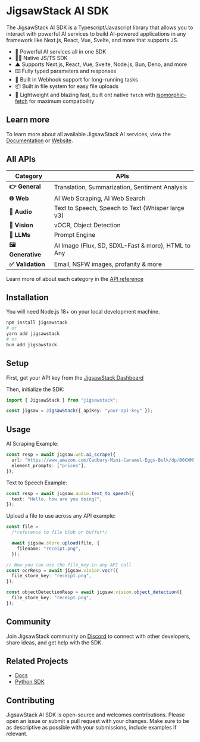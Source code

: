 # JigsawStack AI SDK

The JigsawStack AI SDK is a Typescript/Javascript library that allows you to interact with powerful AI services to build AI-powered applications in any framework like Next.js, React, Vue, Svelte, and more that supports JS.

- 🧩 Powerful AI services all in one SDK
- 🧑‍💻 Native JS/TS SDK
- ▲ Supports Next.js, React, Vue, Svelte, Node.js, Bun, Deno, and more
- ⌨️ Fully typed parameters and responses
- 📡 Built in Webhook support for long-running tasks
- 📦 Built in file system for easy file uploads
- 🍃 Lightweight and blazing fast, built ont native `fetch` with [isomorphic-fetch](https://github.com/matthew-andrews/isomorphic-fetch) for maximum compatibility

## Learn more

To learn more about all available JigsawStack AI services, view the [Documentation](https://docs.jigsawstack.com) or [Website](https://jigsawstack.com).

## All APIs

| Category          | APIs                                               |
| ----------------- | -------------------------------------------------- |
| **👉 General**    | Translation, Summarization, Sentiment Analysis     |
| **🌐 Web**        | AI Web Scraping, AI Web Search                     |
| **🎵 Audio**      | Text to Speech, Speech to Text (Whisper large v3)  |
| **👀 Vision**     | vOCR, Object Detection                             |
| **🧠 LLMs**       | Prompt Engine                                      |
| **🖼️ Generative** | AI Image (Flux, SD, SDXL-Fast & more), HTML to Any |
| **✅ Validation** | Email, NSFW images, profanity & more               |

Learn more of about each category in the [API reference](https://jigsawstack.com/docs/api-reference)

## Installation

You will need Node.js 18+ on your local development machine.

```bash
npm install jigsawstack
# or
yarn add jigsawstack
# or
bun add jigsawstack
```

## Setup

First, get your API key from the [JigsawStack Dashboard](https://jigsawstack.com/dashboard)

Then, initialize the SDK:

```ts
import { JigsawStack } from "jigsawstack";

const jigsaw = JigsawStack({ apiKey: "your-api-key" });
```

## Usage

AI Scraping Example:

```ts
const resp = await jigsaw.web.ai_scrape({
  url: "https://www.amazon.com/Cadbury-Mini-Caramel-Eggs-Bulk/dp/B0CWM99G5W",
  element_prompts: ["prices"],
});
```

Text to Speech Example:

```ts
const resp = await jigsaw.audio.text_to_speech({
  text: "Hello, how are you doing?",
});
```

Upload a file to use across any API example:

```ts
const file =
  /*reference to file blob or buffer*/

  await jigsaw.store.upload(file, {
    filename: "receipt.png",
  });

// Now you can use the file_key in any API call
const ocrResp = await jigsaw.vision.vocr({
  file_store_key: "receipt.png",
});

const objectDetectionResp = await jigsaw.vision.object_detection({
  file_store_key: "receipt.png",
});
```

## Community

Join JigsawStack community on [Discord](https://discord.gg/dj8fMBpnqd) to connect with other developers, share ideas, and get help with the SDK.

## Related Projects

- [Docs](https://jigsawstack.com/docs)
- [Python SDK](https://github.com/JigsawStack/jigsawstack-python)

## Contributing

JigsawStack AI SDK is open-source and welcomes contributions. Please open an issue or submit a pull request with your changes. Make sure to be as descriptive as possible with your submissions, include examples if relevant.
